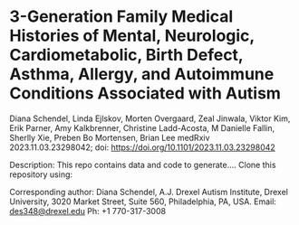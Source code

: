 # 3-Generation Family Medical Histories of Mental, Neurologic, Cardiometabolic, Birth Defect, Asthma, Allergy, and Autoimmune Conditions Associated with Autism
Diana Schendel, Linda Ejlskov, Morten Overgaard, Zeal Jinwala, Viktor Kim, Erik Parner, Amy Kalkbrenner, Christine Ladd-Acosta, M Danielle Fallin, Sherlly Xie, Preben Bo Mortensen, Brian Lee
medRxiv 2023.11.03.23298042; 
doi: https://doi.org/10.1101/2023.11.03.23298042

Description: This repo contains data and code to generate.... 
Clone this repository using: 

Corresponding author: Diana Schendel, A.J. Drexel Autism Institute, Drexel University, 3020 Market Street,
Suite 560, Philadelphia, PA, USA. Email: des348@drexel.edu Ph: +1 770-317-3008
